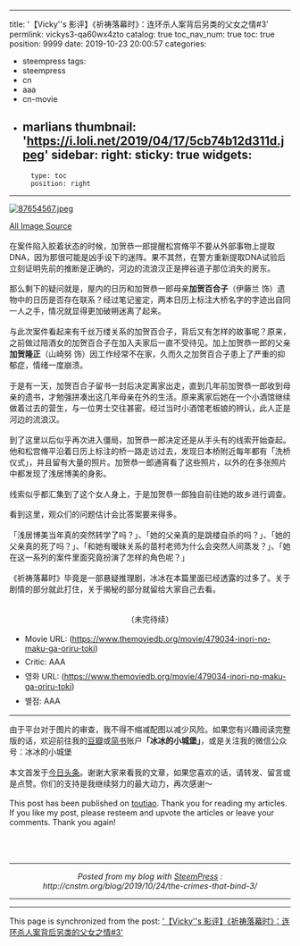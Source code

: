 
---
title: '【Vicky''s 影评】《祈祷落幕时》：连环杀人案背后另类的父女之情#3'
permlink: vickys3-qa60wx4zto
catalog: true
toc_nav_num: true
toc: true
position: 9999
date: 2019-10-23 20:00:57
categories:
- steempress
tags:
- steempress
- cn
- aaa
- cn-movie
- marlians
thumbnail: 'https://i.loli.net/2019/04/17/5cb74b12d311d.jpeg'
sidebar:
    right:
        sticky: true
widgets:
    -
        type: toc
        position: right
---


<a href="https://i.loli.net/2019/04/17/5cb74b12d311d.jpeg"><img src="https://i.loli.net/2019/04/17/5cb74b12d311d.jpeg" alt="87654567.jpeg" /><br/></a>
<div class="markdown-here-wrapper">
<p style="margin: 0px 0px 1.2em !important"><a href="https://movie.douban.com/photos/photo/2553369217/">All Image Source</a></p>
<p style="margin: 0px 0px 1.2em !important">在案件陷入胶着状态的时候，加贺恭一郎提醒松宫脩平不要从外部事物上提取DNA，因为那很可能是凶手设下的迷阵。果不其然，在警方重新提取DNA试验后立刻证明先前的推断是正确的，河边的流浪汉正是押谷道子那位消失的房东。</p>
<p style="margin: 0px 0px 1.2em !important">那么剩下的疑问就是，屋内的日历和加贺恭一郎母亲<strong>加贺百合子</strong>（伊藤兰 饰）遗物中的日历是否存在联系？经过笔记鉴定，两本日历上标注大桥名字的字迹出自同一人之手，情况就显得更加破朔迷离了起来。</p>
<p style="margin: 0px 0px 1.2em !important">与此次案件看起来有千丝万缕关系的加贺百合子，背后又有怎样的故事呢？原来，之前做过陪酒女的加贺百合子在加入夫家后一直不受待见。加上加贺恭一郎的父亲<strong>加贺隆正</strong>（山崎努 饰）因工作经常不在家，久而久之加贺百合子患上了严重的抑郁症，情绪一度崩溃。</p>
<p style="margin: 0px 0px 1.2em !important">于是有一天，加贺百合子留书一封后决定离家出走，直到几年前加贺恭一郎收到母亲的遗书，才勉强拼凑出这几年母亲在外的生活。原来离家后她在一个小酒馆继续做着过去的营生，与一位男士交往甚密。经过当时小酒馆老板娘的辨认，此人正是河边的流浪汉。</p>
<p style="margin: 0px 0px 1.2em !important">到了这里以后似乎再次进入僵局，加贺恭一郎决定还是从手头有的线索开始查起。他和松宫脩平沿着日历上标注的桥一路走访过去，发现日本桥附近每年都有「洗桥仪式」，并且留有大量的照片。加贺恭一郎通宵看了这些照片，以外的在多张照片中都发现了浅居博美的身影。</p>
<p style="margin: 0px 0px 1.2em !important">线索似乎都汇集到了这个女人身上，于是加贺恭一郎独自前往她的故乡进行调查。</p>
<p style="margin: 0px 0px 1.2em !important">看到这里，观众们的问题估计会比答案要来得多。</p>
<p style="margin: 0px 0px 1.2em !important">「浅居博美当年真的突然转学了吗？」、「她的父亲真的是跳楼自杀的吗？」、「她的父亲真的死了吗？」、「和她有暧昧关系的苗村老师为什么会突然人间蒸发？」、「她在这一系列的案件里面究竟扮演了怎样的角色呢？」</p>
<p style="margin: 0px 0px 1.2em !important">《祈祷落幕时》毕竟是一部悬疑推理剧，冰冰在本篇里面已经透露的过多了。关于剧情的部分就此打住，关于揭秘的部分就留给大家自己去看。</p>
&nbsp;
<p style="margin: 0px 0px 1.2em !important;text-align: center">（未完待续）</p>

<ul style="margin: 1.2em 0px;padding-left: 2em">
 <li style="margin: 0.5em 0px">Movie URL: (<a href="https://www.themoviedb.org/movie/479034-inori-no-maku-ga-oriru-toki">https://www.themoviedb.org/movie/479034-inori-no-maku-ga-oriru-toki</a>)</li>
 <li style="margin: 0.5em 0px">Critic: AAA</li>
 <li style="margin: 0.5em 0px">영화 URL: (<a href="https://www.themoviedb.org/movie/479034-inori-no-maku-ga-oriru-toki">https://www.themoviedb.org/movie/479034-inori-no-maku-ga-oriru-toki</a>)</li>
 <li style="margin: 0.5em 0px">별점: AAA</li>
</ul>

<hr />
<p style="margin: 0px 0px 1.2em !important">由于平台对于图片的审查，我不得不缩减配图以减少风险。如果您有兴趣阅读完整版的话，欢迎前往我的<a href="https://www.douban.com/people/nostalgic1212/">豆瓣</a>或<a href="https://www.jianshu.com/u/09dd85f07cdc">简书</a>账户<strong>「冰冰的小城堡」</strong>，或是关注我的微信公众号：冰冰的小城堡</p>
<p style="margin: 0px 0px 1.2em !important">本文首发于<a href="https://www.toutiao.com/i6723511672104813060/">今日头条</a>。谢谢大家来看我的文章，如果您喜欢的话，请转发、留言或是点赞。你们的支持是我继续努力的最大动力，再次感谢～</p>
<p style="margin: 0px 0px 1.2em !important">This post has been published on <a href="https://www.toutiao.com/i6723511672104813060/">toutiao</a>. Thank you for reading my articles. If you like my post, please resteem and upvote the articles or leave your comments. Thank you again!</p>
<p style="margin: 0px 0px 1.2em !important"><a href="https://i.loli.net/2019/07/22/5d3561a23de7772095.png"><img src="https://i.loli.net/2019/07/22/5d3561a23de7772095.png" alt="" /><br/></a></p>

<div style="height: 0;width: 0;max-height: 0;max-width: 0;overflow: hidden;font-size: 0em;padding: 0;margin: 0" title="MDH:PHA+WyFbODc2NTQ1NjcuanBlZ10oaHR0cHM6Ly9pLmxvbGkubmV0LzIwMTkvMDQvMTcvNWNiNzRi MTJkMzExZC5qcGVnKV0oaHR0cHM6Ly9pLmxvbGkubmV0LzIwMTkvMDQvMTcvNWNiNzRiMTJkMzEx ZC5qcGVnKTxicj5bQWxsIEltYWdlIFNvdXJjZV0oaHR0cHM6Ly9tb3ZpZS5kb3ViYW4uY29tL3Bo b3Rvcy9waG90by8yNTUzMzY5MjE3Lyk8L3A+PHA+5Zyo5qGI5Lu26Zm35YWl6IO2552A54q25oCB 55qE5pe25YCZ77yM5Yqg6LS65oGt5LiA6YOO5o+Q6YaS5p2+5a6r6ISp5bmz5LiN6KaB5LuO5aSW 6YOo5LqL54mp5LiK5o+Q5Y+WRE5B77yM5Zug5Li66YKj5b6I5Y+v6IO95piv5Ye25omL6K6+5LiL 55qE6L+36Zi144CC5p6c5LiN5YW254S277yM5Zyo6K2m5pa56YeN5paw5o+Q5Y+WRE5B6K+V6aqM 5ZCO56uL5Yi76K+B5piO5YWI5YmN55qE5o6o5pat5piv5q2j56Gu55qE77yM5rKz6L6555qE5rWB 5rWq5rGJ5q2j5piv5oq86LC36YGT5a2Q6YKj5L2N5raI5aSx55qE5oi/5Lic44CCPC9wPjxwPumC o+S5iOWJqeS4i+eahOeWkemXruWwseaYr++8jOWxi+WGheeahOaXpeWOhuWSjOWKoOi0uuaBreS4 gOmDjuavjeS6sioq5Yqg6LS655m+5ZCI5a2QKirvvIjkvIrol6TlhbAg6aWw77yJ6YGX54mp5Lit 55qE5pel5Y6G5piv5ZCm5a2Y5Zyo6IGU57O777yf57uP6L+H56yU6K6w6Ym05a6a77yM5Lik5pys 5pel5Y6G5LiK5qCH5rOo5aSn5qGl5ZCN5a2X55qE5a2X6L+55Ye66Ieq5ZCM5LiA5Lq65LmL5omL 77yM5oOF5Ya15bCx5pi+5b6X5pu05Yqg56C05pyU6L+356a75LqG6LW35p2l44CCPC9wPjxwPuS4 juatpOasoeahiOS7tueci+i1t+adpeacieWNg+S4neS4h+e8leWFs+ezu+eahOWKoOi0uueZvuWQ iOWtkO+8jOiDjOWQjuWPiOacieaAjuagt+eahOaVheS6i+WRou+8n+WOn+adpe+8jOS5i+WJjeWB mui/h+mZqumFkuWls+eahOWKoOi0uueZvuWQiOWtkOWcqOWKoOWFpeWkq+WutuWQjuS4gOebtOS4 jeWPl+W+heingeOAguWKoOS4iuWKoOi0uuaBreS4gOmDjueahOeItuS6sioq5Yqg6LS66ZqG5q2j KirvvIjlsbHltI7liqog6aWw77yJ5Zug5bel5L2c57uP5bi45LiN5Zyo5a6277yM5LmF6ICM5LmF 5LmL5Yqg6LS655m+5ZCI5a2Q5oKj5LiK5LqG5Lil6YeN55qE5oqR6YOB55eH77yM5oOF57uq5LiA 5bqm5bSp5rqD44CCPC9wPjxwPuS6juaYr+acieS4gOWkqe+8jOWKoOi0uueZvuWQiOWtkOeVmeS5 puS4gOWwgeWQjuWGs+Wumuemu+WutuWHuui1sO+8jOebtOWIsOWHoOW5tOWJjeWKoOi0uuaBreS4 gOmDjuaUtuWIsOavjeS6sueahOmBl+S5pu+8jOaJjeWLieW8uuaLvOWHkeWHuui/meWHoOW5tOav jeS6suWcqOWklueahOeUn+a0u+OAguWOn+adpeemu+WutuWQjuWlueWcqOS4gOS4quWwj+mFkumm hue7p+e7reWBmuedgOi/h+WOu+eahOiQpeeUn++8jOS4juS4gOS9jeeUt+Wjq+S6pOW+gOeUmuWv huOAgue7j+i/h+W9k+aXtuWwj+mFkummhuiAgeadv+WomOeahOi+qOiupO+8jOatpOS6uuato+aY r+ays+i+ueeahOa1gea1quaxieOAgjwvcD48cD7liLDkuobov5nph4zku6XlkI7kvLzkuY7lho3m rKHov5vlhaXlg7XlsYDvvIzliqDotLrmga3kuIDpg47lhrPlrprov5jmmK/ku47miYvlpLTmnInn moTnur/ntKLlvIDlp4vmn6XotbfjgILku5blkozmnb7lrqvohKnlubPmsr/nnYDml6XljobkuIrm oIfms6jnmoTmoaXkuIDot6/otbDorr/ov4fljrvvvIzlj5HnjrDml6XmnKzmoaXpmYTov5Hmr4/l ubTpg73mnInjgIzmtJfmoaXku6rlvI/jgI3vvIzlubbkuJTnlZnmnInlpKfph4/nmoTnhafniYfj gILliqDotLrmga3kuIDpg47pgJrlrrXnnIvkuobov5nkupvnhafniYfvvIzku6XlpJbnmoTlnKjl pJrlvKDnhafniYfkuK3pg73lj5HnjrDkuobmtYXlsYXljZrnvo7nmoTouqvlvbHjgII8L3A+PHA+ 57q/57Si5Ly85LmO6YO95rGH6ZuG5Yiw5LqG6L+Z5Liq5aWz5Lq66Lqr5LiK77yM5LqO5piv5Yqg 6LS65oGt5LiA6YOO54us6Ieq5YmN5b6A5aW555qE5pWF5Lmh6L+b6KGM6LCD5p+l44CCPC9wPjxw Pueci+WIsOi/memHjO+8jOinguS8l+S7rOeahOmXrumimOS8sOiuoeS8muavlOetlOahiOimgead peW+l+WkmuOAgjwvcD48cD7jgIzmtYXlsYXljZrnvo7lvZPlubTnnJ/nmoTnqoHnhLbovazlrabk uoblkJfvvJ/jgI3jgIHjgIzlpbnnmoTniLbkurLnnJ/nmoTmmK/ot7Pmpbzoh6rmnYDnmoTlkJfv vJ/jgI3jgIHjgIzlpbnnmoTniLbkurLnnJ/nmoTmrbvkuoblkJfvvJ/jgI3jgIHjgIzlkozlpbnm nInmmqfmmKflhbPns7vnmoToi5fmnZHogIHluIjkuLrku4DkuYjkvJrnqoHnhLbkurrpl7Tokrjl j5HvvJ/jgI3jgIHjgIzlpbnlnKjov5nkuIDns7vliJfnmoTmoYjku7bph4zpnaLnqbbnq5/mia7m vJTkuobmgI7moLfnmoTop5LoibLlkaLvvJ/jgI08L3A+PHA+44CK56WI56W36JC95bmV5pe244CL 5q+V56uf5piv5LiA6YOo5oKs55aR5o6o55CG5Ymn77yM5Yaw5Yaw5Zyo5pys56+H6YeM6Z2i5bey 57uP6YCP6Zyy55qE6L+H5aSa5LqG44CC5YWz5LqO5Ymn5oOF55qE6YOo5YiG5bCx5q2k5omT5L2P 77yM5YWz5LqO5o+t56eY55qE6YOo5YiG5bCx55WZ57uZ5aSn5a626Ieq5bex5Y6755yL44CCPC9w PjxwPjxicj7vvIjmnKrlrozlvoXnu63vvIk8L3A+PHA+PGJyPiogTW92aWUgVVJMOiAoaHR0cHM6 Ly93d3cudGhlbW92aWVkYi5vcmcvbW92aWUvNDc5MDM0LWlub3JpLW5vLW1ha3UtZ2Etb3JpcnUt dG9raSk8YnI+KiBDcml0aWM6IEFBQTwvcD48cD4qIOyYge2ZlCBVUkw6IChodHRwczovL3d3dy50 aGVtb3ZpZWRiLm9yZy9tb3ZpZS80NzkwMzQtaW5vcmktbm8tbWFrdS1nYS1vcmlydS10b2tpKTxi cj4qIOuzhOygkDogQUFBPC9wPjxwPjxicj4tLS0tLS0tPC9wPjxwPjxicj7nlLHkuo7lubPlj7Dl r7nkuo7lm77niYfnmoTlrqHmn6XvvIzmiJHkuI3lvpfkuI3nvKnlh4/phY3lm77ku6Xlh4/lsJHp o47pmanjgILlpoLmnpzmgqjmnInlhbTotqPpmIXor7vlrozmlbTniYjnmoTor53vvIzmrKLov47l iY3lvoDmiJHnmoRb6LGG55OjXShodHRwczovL3d3dy5kb3ViYW4uY29tL3Blb3BsZS9ub3N0YWxn aWMxMjEyLynmiJZb566A5LmmXShodHRwczovL3d3dy5qaWFuc2h1LmNvbS91LzA5ZGQ4NWYwN2Nk YynotKbmiLcqKuOAjOWGsOWGsOeahOWwj+WfjuWgoeOAjSoq77yM5oiW5piv5YWz5rOo5oiR55qE 5b6u5L+h5YWs5LyX5Y+377ya5Yaw5Yaw55qE5bCP5Z+O5aChPC9wPjxwPuacrOaWh+mmluWPkeS6 jlvku4rml6XlpLTmnaFdKGh0dHBzOi8vd3d3LnRvdXRpYW8uY29tL2k2NzIzNTExNjcyMTA0ODEz MDYwLynjgILosKLosKLlpKflrrbmnaXnnIvmiJHnmoTmlofnq6DvvIzlpoLmnpzmgqjllpzmrKLn moTor53vvIzor7fovazlj5HjgIHnlZnoqIDmiJbmmK/ngrnotZ7jgILkvaDku6znmoTmlK/mjIHm mK/miJHnu6fnu63liqrlipvnmoTmnIDlpKfliqjlipvvvIzlho3mrKHmhJ/osKLvvZ48L3A+PHA+ VGhpcyBwb3N0IGhhcyBiZWVuIHB1Ymxpc2hlZCBvbiBbdG91dGlhb10oaHR0cHM6Ly93d3cudG91 dGlhby5jb20vaTY3MjM1MTE2NzIxMDQ4MTMwNjAvKS4gVGhhbmsgeW91IGZvciByZWFkaW5nIG15 IGFydGljbGVzLiBJZiB5b3UgbGlrZSBteSBwb3N0LCBwbGVhc2UgcmVzdGVlbSBhbmQgdXB2b3Rl IHRoZSBhcnRpY2xlcyBvciBsZWF2ZSB5b3VyIGNvbW1lbnRzLiBUaGFuayB5b3UgYWdhaW4hPC9w PjxwPlshW10oaHR0cHM6Ly9pLmxvbGkubmV0LzIwMTkvMDcvMjIvNWQzNTYxYTIzZGU3NzcyMDk1 LnBuZyldKGh0dHBzOi8vaS5sb2xpLm5ldC8yMDE5LzA3LzIyLzVkMzU2MWEyM2RlNzc3MjA5NS5w bmcpPC9wPg==">​</div>
</div> <br /><center><hr/><em>Posted from my blog with <a href='https://wordpress.org/plugins/steempress/'>SteemPress</a> : http://cnstm.org/blog/2019/10/24/the-crimes-that-bind-3/ </em><hr/></center>           

- - -

This page is synchronized from the post: ['【Vicky''s 影评】《祈祷落幕时》：连环杀人案背后另类的父女之情#3'](https://steemit.com/@nostalgic1212/vickys3-qa60wx4zto)
